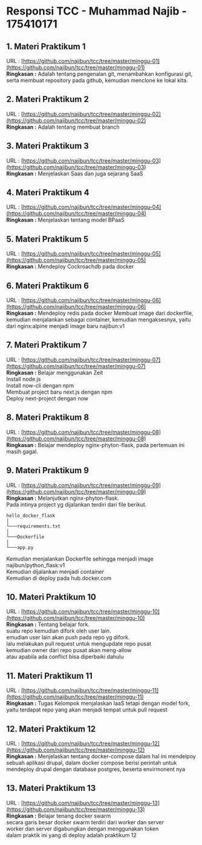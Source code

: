 # Responsi TCC - Muhammad Najib - 175410171

## 1. Materi Praktikum 1
URL : [https://github.com/najibun/tcc/tree/master/minggu-01](https://github.com/najibun/tcc/tree/master/minggu-01)  
**Ringkasan :**
Adalah tentang pengenalan git, menambahkan konfigurasi git, serta membuat repository pada github, kemudian menclone ke lokal kita.

## 2. Materi Praktikum 2
URL : [https://github.com/najibun/tcc/tree/master/minggu-02](https://github.com/najibun/tcc/tree/master/minggu-02)  
**Ringkasan :**
Adalah tentang membuat branch

## 3. Materi Praktikum 3
URL : [https://github.com/najibun/tcc/tree/master/minggu-03](https://github.com/najibun/tcc/tree/master/minggu-03)  
**Ringkasan :**
Menjelaskan Saas dan juga sejarang SaaS

## 4. Materi Praktikum 4
URL : [https://github.com/najibun/tcc/tree/master/minggu-04](https://github.com/najibun/tcc/tree/master/minggu-04)  
**Ringkasan :**
Menjelaskan tentang model BPaaS

## 5. Materi Praktikum 5
URL : [https://github.com/najibun/tcc/tree/master/minggu-05](https://github.com/najibun/tcc/tree/master/minggu-05)  
**Ringkasan :**
Mendeploy Cockroachdb pada docker 

## 6. Materi Praktikum 6
URL : [https://github.com/najibun/tcc/tree/master/minggu-06](https://github.com/najibun/tcc/tree/master/minggu-06)  
**Ringkasan :**
Mendeploy redis pada docker
Membuat image dari dockerfile, kemudian menjalankan sebagai container, kemudian mengaksesnya, yaitu dari nginx:alpine menjadi image baru najibun:v1 


## 7. Materi Praktikum 7
URL : [https://github.com/najibun/tcc/tree/master/minggu-07](https://github.com/najibun/tcc/tree/master/minggu-07)  
**Ringkasan :**
Belajar menggunakan Zeit  
Install node.js   
Install now-cli dengan npm  
Membuat project baru next.js dengan npm  
Deploy next-project dengan now  

## 8. Materi Praktikum 8
URL : [https://github.com/najibun/tcc/tree/master/minggu-08](https://github.com/najibun/tcc/tree/master/minggu-08)  
**Ringkasan :**
Belajar mendeploy nginx-phyton-flask, pada pertemuan ini masih gagal.

## 9. Materi Praktikum 9
URL : [https://github.com/najibun/tcc/tree/master/minggu-09](https://github.com/najibun/tcc/tree/master/minggu-09)  
**Ringkasan :**
Melanjutkan nginx-phyton-flask.  
Pada intinya project yg dijalankan terdiri dari file berikut.  

```
hello_docker_flask
│
└───requirements.txt
│
└───Dockerfile
│
└───app.py
```
Kemudian menjalankan Dockerfile sehingga menjadi image najibun/python_flask:v1  
Kemudian dijalankan menjadi container  
Kemudian di deploy pada hub.docker.com


## 10. Materi Praktikum 10
URL : [https://github.com/najibun/tcc/tree/master/minggu-10](https://github.com/najibun/tcc/tree/master/minggu-10)   
**Ringkasan :**
Tentang belajar fork.  
suatu repo kemudian difork oleh user lain.  
emudian user lain akan push pada repo yg difork.  
lalu melakukan pull request untuk mengupdate repo pusat  
kemudian owner dari repo pusat akan meng-allow  
atau apabila ada conflict bisa diperbaiki dahulu  

## 11. Materi Praktikum 11
URL : [https://github.com/najibun/tcc/tree/master/minggu-11](https://github.com/najibun/tcc/tree/master/minggu-11)   
**Ringkasan :**
Tugas Kelompok menjalaskan IaaS tetapi dengan model fork, yaitu terdapat repo yang akan menjadi tempat untuk pull request

## 12. Materi Praktikum 12
URL : [https://github.com/najibun/tcc/tree/master/minggu-12](https://github.com/najibun/tcc/tree/master/minggu-12)   
**Ringkasan :**
Menjelaskan tentang docker-compose dalam hal ini mendelpoy sebuah aplikasi drupal, dalam docker compose berisi perintah untuk mendeploy drupal dengan database postgres, beserta envirmonent nya

## 13. Materi Praktikum 13
URL : [https://github.com/najibun/tcc/tree/master/minggu-13](https://github.com/najibun/tcc/tree/master/minggu-13)   
**Ringkasan :**
Belajar tenang docker swarm  
secara garis besar docker swarm terdiri dari worker dan server  
worker dan server digabungkan dengan menggunakan token  
dalam praktik ini yang di deploy adalah praktikum 12
